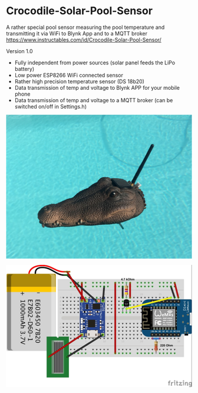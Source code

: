 # Crocodile-Solar-Pool-Sensor
A rather special pool sensor measuring the pool temperature and transmitting it via WiFi to Blynk App and to a MQTT broker
https://www.instructables.com/id/Crocodile-Solar-Pool-Sensor/

Version 1.0
- Fully independent from power sources (solar panel feeds the LiPo battery)
- Low power ESP8266 WiFi connected sensor
- Rather high precision temperature sensor (DS 18b20)
- Data transmission of temp and voltage to Blynk APP for your mobile phone
- Data transmission of temp and voltage to a MQTT broker (can be switched on/off in Settings.h)

[![Crocodile Solar Pool Sensor](https://github.com/3KUdelta/Crocodile-Solar-Pool-Sensor/blob/master/Pool_Croc.JPG)](https://github.com/3KUdelta/Crocodile-Solar-Pool-Sensor)

[![Crocodile Solar Pool Sensor](https://github.com/3KUdelta/Crocodile-Solar-Pool-Sensor/blob/master/Pool_Sensor.jpg)](https://github.com/3KUdelta/Crocodile-Solar-Pool-Sensor)

